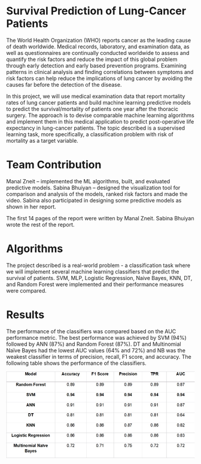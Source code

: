 # Survival Prediction of Lung-Cancer Patients
The World Health Organization (WHO) reports cancer as the leading cause of death worldwide. Medical records, laboratory, and examination data, as well as questionnaires are continually conducted worldwide to assess and quantify the risk factors and reduce the impact of this global problem through early detection and early based prevention programs. Examining patterns in clinical analysis and finding correlations between symptoms and risk factors can help reduce the implications of lung cancer by avoiding the causes far before the detection of the disease.

In this project, we will use medical examination data that report mortality rates of lung cancer patients and build machine learning predictive models to predict the survival/mortality of patients one year after the thoracic surgery. The approach is to devise comparable machine learning algorithms and implement them in this medical application to predict post-operative life expectancy in lung-cancer patients. The topic described is a supervised learning task, more specifically, a classification problem with risk of mortality as a target variable.

# Team Contribution
Manal Zneit – implemented the ML algorithms, built, and evaluated predictive models.
Sabina Bhuiyan – designed the visualization tool for comparison and analysis of the models, ranked risk factors and made the video. Sabina also participated in designing some predictive models as shown in her report.

The first 14 pages of the report were written by Manal Zneit. Sabina Bhuiyan wrote the rest of the report.


# Algorithms
The project described is a real-world problem - a classification task where we will implement several machine learning classifiers that predict the survival of patients. SVM, MLP, Logistic Regression, Naive Bayes, KNN, DT, and Random Forest were implemented and their performance measures were compared. 


# Results
The performance of the classifiers was compared based on the AUC performance metric. The best performance was achieved by SVM (94%) followed by ANN (87%) and Random Forest (87%). DT and Multinomial Naïve Bayes had the lowest AUC values (64% and 72%) and NB was the weakest classifier in terms of precision, recall, F1 score, and accuracy. The following table shows the performance of the classifiers.

![alt text](https://github.com/mZneit/Survival-prediction-of-lung-cancer-patients/blob/main/table.jpg)
